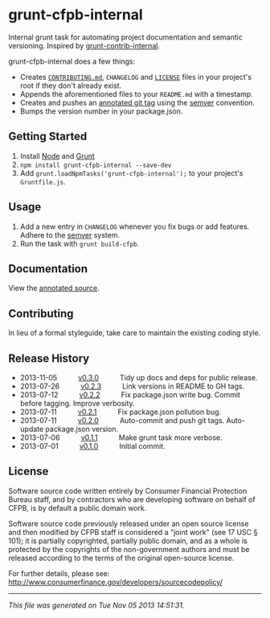 # grunt-cfpb-internal

Internal grunt task for automating project documentation and semantic versioning. Inspired by [grunt-contrib-internal](https://github.com/gruntjs/grunt-contrib-internal).

grunt-cfpb-internal does a few things:
* Creates [`CONTRIBUTING.md`](https://github.com/blog/1184-contributing-guidelines), `CHANGELOG` and [`LICENSE`](http://www.oss-watch.ac.uk/resources/opensourceyourcode#applying-the-licence) files in your project's root if they don't already exist.
* Appends the aforementioned files to your `README.md` with a timestamp.
* Creates and pushes an [annotated git tag](http://git-scm.com/book/en/Git-Basics-Tagging#Annotated-Tags) using the [semver](http://semver.org/) convention.
* Bumps the version number in your package.json.

## Getting Started

1. Install [Node](http://nodejs.org/) and [Grunt](http://gruntjs.com/getting-started)
1. `npm install grunt-cfpb-internal --save-dev`
1. Add `grunt.loadNpmTasks('grunt-cfpb-internal');` to your project's `Gruntfile.js`.

## Usage

1. Add a new entry in `CHANGELOG` whenever you fix bugs or add features. Adhere to the [semver](http://semver.org/) system.
1. Run the task with `grunt build-cfpb`.

## Documentation

View the [annotated source](https://cfpb.github.com/grunt-cfpb-internal/docs/build-cfpb.html).

## Contributing

In lieu of a formal styleguide, take care to maintain the existing coding style.

## Release History

 * 2013-11-05   [v0.3.0](../../tree/v0.3.0)   Tidy up docs and deps for public release.
 * 2013-07-26   [v0.2.3](../../tree/v0.2.3)   Link versions in README to GH tags.
 * 2013-07-12   [v0.2.2](../../tree/v0.2.2)   Fix package.json write bug. Commit before tagging. Improve verbosity.
 * 2013-07-11   [v0.2.1](../../tree/v0.2.1)   Fix package.json pollution bug.
 * 2013-07-11   [v0.2.0](../../tree/v0.2.0)   Auto-commit and push git tags. Auto-update package.json version.
 * 2013-07-06   [v0.1.1](../../tree/v0.1.1)   Make grunt task more verbose.
 * 2013-07-01   [v0.1.0](../../tree/v0.1.0)   Initial commit.

## License

Software source code written entirely by Consumer Financial Protection Bureau staff, and by contractors who are developing software on behalf of CFPB, is by default a public domain work.

Software source code previously released under an open source license and then modified by CFPB staff is considered a "joint work" (see 17 USC § 101); it is partially copyrighted, partially public domain, and as a whole is protected by the copyrights of the non-government authors and must be released according to the terms of the original open-source license.

For further details, please see: http://www.consumerfinance.gov/developers/sourcecodepolicy/

---

*This file was generated on Tue Nov 05 2013 14:51:31.*
